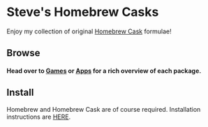 # Steve's Homebrew Casks
Enjoy my collection of original [Homebrew Cask][1] formulae!

## Browse
#### Head over to [Games](#) or [Apps](#) for a rich overview of each package.

## Install
Homebrew and Homebrew Cask are of course required. Installation instructions are [HERE][1].


[1]: http://gillesfabio.github.io/homebrew-cask-homepage/